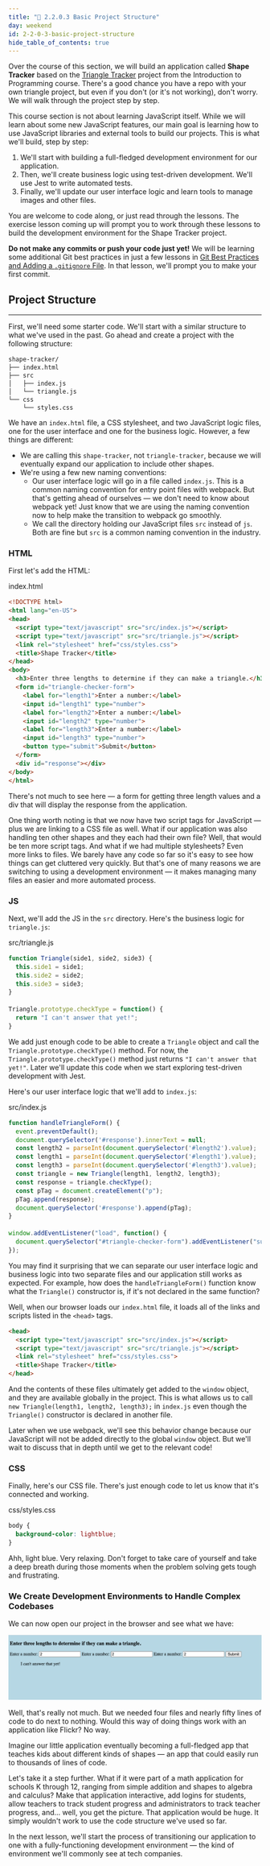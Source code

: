 ```yaml
---
title: "📓 2.2.0.3 Basic Project Structure"
day: weekend
id: 2-2-0-3-basic-project-structure
hide_table_of_contents: true
---
```


Over the course of this section, we will build an application called **Shape Tracker** based on the [Triangle Tracker](/introduction-to-programming/javascript-and-web-browsers/1-2-4-8-practice-triangle-tracker) project from the Introduction to Programming course. There's a good chance you have a repo with your own triangle project, but even if you don't (or it's not working), don't worry. We will walk through the project step by step. 

This course section is not about learning JavaScript itself. While we will learn about some new JavaScript features, our main goal is learning how to use JavaScript libraries and external tools to build our projects. This is what we'll build, step by step:

1. We'll start with building a full-fledged development environment for our application. 
2. Then, we'll create business logic using test-driven development. We'll use Jest to write automated tests.
3. Finally, we'll update our user interface logic and learn tools to manage images and other files.

You are welcome to code along, or just read through the lessons. The exercise lesson coming up will prompt you to work through these lessons to build the development environment for the Shape Tracker project.

**Do not make any commits or push your code just yet!** We will be learning some additional Git best practices in just a few lessons in [Git Best Practices and Adding a `.gitignore` File](/intermediate-javascript/test-driven-development-and-environments-with-javascript/2-2-0-5-git-best-practices-and-adding-a--gitignore-file). In that lesson, we'll prompt you to make your first commit.

## Project Structure
---

First, we'll need some starter code. We'll start with a similar structure to what we've used in the past. Go ahead and create a project with the following structure:

```
shape-tracker/
├── index.html
├── src
│   ├── index.js
│   └── triangle.js
└── css
    └── styles.css
```

We have an `index.html` file, a CSS stylesheet, and two JavaScript logic files, one for the user interface and one for the business logic. However, a few things are different:

* We are calling this `shape-tracker`, not `triangle-tracker`, because we will eventually expand our application to include other shapes. 
* We're using a few new naming conventions:
  * Our user interface logic will go in a file called `index.js`. This is a common naming convention for entry point files with webpack. But that's getting ahead of ourselves — we don't need to know about webpack yet! Just know that we are using the naming convention now to help make the transition to webpack go smoothly. 
  * We call the directory holding our JavaScript files `src` instead of `js`. Both are fine but `src` is a common naming convention in the industry.

### HTML

First let's add the HTML:

<div class="filename">index.html</div>

```html
<!DOCTYPE html>
<html lang="en-US">
<head>
  <script type="text/javascript" src="src/index.js"></script>
  <script type="text/javascript" src="src/triangle.js"></script>
  <link rel="stylesheet" href="css/styles.css">
  <title>Shape Tracker</title>
</head>
<body>
  <h3>Enter three lengths to determine if they can make a triangle.</h3>
  <form id="triangle-checker-form">
    <label for="length1">Enter a number:</label>
    <input id="length1" type="number">
    <label for="length2">Enter a number:</label>
    <input id="length2" type="number">
    <label for="length3">Enter a number:</label>
    <input id="length3" type="number">
    <button type="submit">Submit</button>
  </form>
  <div id="response"></div>
</body>
</html>
```

There's not much to see here — a form for getting three length values and a div that will display the response from the application. 

One thing worth noting is that we now have two script tags for JavaScript — plus we are linking to a CSS file as well. What if our application was also handling ten other shapes and they each had their own file? Well, that would be ten more script tags. And what if we had multiple stylesheets? Even more links to files. We barely have any code so far so it's easy to see how things can get cluttered very quickly. But that's one of many reasons we are switching to using a development environment — it makes managing many files an easier and more automated process.

### JS

Next, we'll add the JS in the `src` directory. Here's the business logic for `triangle.js`:

<div class="filename">src/triangle.js</div>

```js
function Triangle(side1, side2, side3) {
  this.side1 = side1;
  this.side2 = side2;
  this.side3 = side3;
}

Triangle.prototype.checkType = function() {
  return "I can't answer that yet!";
}
```

We add just enough code to be able to create a `Triangle` object and call the `Triangle.prototype.checkType()` method. For now, the `Triangle.prototype.checkType()` method just returns `"I can't answer that yet!"`. Later we'll update this code when we start exploring test-driven development with Jest.

Here's our user interface logic that we'll add to `index.js`:

<div class="filename">src/index.js</div>

```js
function handleTriangleForm() {
  event.preventDefault();
  document.querySelector('#response').innerText = null;
  const length2 = parseInt(document.querySelector('#length2').value);
  const length1 = parseInt(document.querySelector('#length1').value);
  const length3 = parseInt(document.querySelector('#length3').value);
  const triangle = new Triangle(length1, length2, length3);
  const response = triangle.checkType();
  const pTag = document.createElement("p");
  pTag.append(response);
  document.querySelector('#response').append(pTag);
}

window.addEventListener("load", function() {
  document.querySelector("#triangle-checker-form").addEventListener("submit", handleTriangleForm);
});
```

You may find it surprising that we can separate our user interface logic and business logic into two separate files and our application still works as expected. For example, how does the `handleTriangleForm()` function know what the `Triangle()` constructor is, if it's not declared in the same function? 

Well, when our browser loads our `index.html` file, it loads all of the links and scripts listed in the `<head>` tags.

```html
<head>
  <script type="text/javascript" src="src/index.js"></script>
  <script type="text/javascript" src="src/triangle.js"></script>
  <link rel="stylesheet" href="css/styles.css">
  <title>Shape Tracker</title>
</head>
```

And the contents of these files ultimately get added to the `window` object, and they are available globally in the project. This is what allows us to call `new Triangle(length1, length2, length3);` in `index.js` even though the `Triangle()` constructor is declared in another file. 

Later when we use webpack, we'll see this behavior change because our JavaScript will not be added directly to the global `window` object. But we'll wait to discuss that in depth until we get to the relevant code!

### CSS

Finally, here's our CSS file. There's just enough code to let us know that it's connected and working.

<div class="filename">css/styles.css</div>

```css
body {
  background-color: lightblue;
}
```

Ahh, light blue. Very relaxing. Don't forget to take care of yourself and take a deep breath during those moments when the problem solving gets tough and frustrating.

### We Create Development Environments to Handle Complex Codebases

We can now open our project in the browser and see what we have:

![Our very rudimentary shape tracker application.](/images/Intermediate+JavaScript/TDD-2020/first-triangle-tracker-pic.png)

Well, that's really not much. But we needed four files and nearly fifty lines of code to do next to nothing. Would this way of doing things work with an application like Flickr? No way. 

Imagine our little application eventually becoming a full-fledged app that teaches kids about different kinds of shapes — an app that could easily run to thousands of lines of code. 

Let's take it a step further. What if it were part of a math application for schools K through 12, ranging from simple addition and shapes to algebra and calculus? Make that application interactive, add logins for students, allow teachers to track student progress and administrators to track teacher progress, and... well, you get the picture. That application would be huge. It simply wouldn't work to use the code structure we've used so far.

In the next lesson, we'll start the process of transitioning our application to one with a fully-functioning development environment — the kind of environment we'll commonly see at tech companies.
